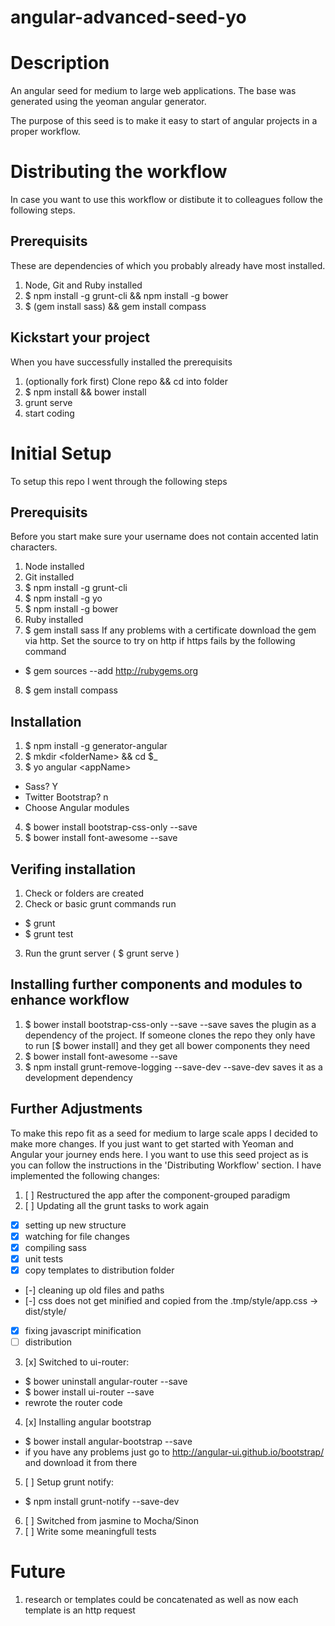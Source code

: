 angular-advanced-seed-yo
========================

# Description
An angular seed for medium to large web applications.
The base was generated using the yeoman angular generator.

The purpose of this seed is to make it easy to start of angular projects in a proper workflow.


# Distributing the workflow
In case you want to use this workflow or distibute it to colleagues follow the following steps.

## Prerequisits
These are dependencies of which you probably already have most installed.

1. Node, Git and Ruby installed
2. $ npm install -g grunt-cli && npm install -g bower
3. $ (gem install sass) && gem install compass

## Kickstart your project
When you have successfully installed the prerequisits
1. (optionally fork first) Clone repo && cd into folder
2. $ npm install && bower install
3. grunt serve
4. start coding


# Initial Setup
To setup this repo I went through the following steps

## Prerequisits
Before you start make sure your username does not contain accented latin characters.

1. Node installed
2. Git installed
3. $ npm install -g grunt-cli
4. $ npm install -g yo
5. $ npm install -g bower
6. Ruby installed
7. $ gem install sass 
  If any problems with a certificate download the gem via http.
  Set the source to try on http if https fails by the following command
  - $ gem sources --add http://rubygems.org 
8. $ gem install compass

## Installation
1. $ npm install -g generator-angular
2. $ mkdir \<folderName\> && cd $_
3. $ yo angular \<appName\>
  - Sass? Y
  - Twitter Bootstrap? n
  - Choose Angular modules
4. $ bower install bootstrap-css-only --save
5. $ bower install font-awesome --save

## Verifing installation
1. Check or folders are created
2. Check or basic grunt commands run
  - $ grunt 
  - $ grunt test
3. Run the grunt server ( $ grunt serve )

## Installing further components and modules to enhance workflow
1. $ bower install bootstrap-css-only --save
  --save saves the plugin as a dependency of the project.
  If someone clones the repo they only have to run [$ bower install]
  and they get all bower components they need
1. $ bower install font-awesome --save 
3. $ npm install grunt-remove-logging --save-dev 
  --save-dev saves it as a development dependency

## Further Adjustments
To make this repo fit as a seed for medium to large scale apps I decided to make more changes. If you just want to get started with Yeoman and Angular your journey ends here. I you want to use this seed project as is you can follow the instructions in the 'Distributing Workflow' section. I have implemented the following changes:
1. [ ] Restructured the app after the component-grouped paradigm
2. [ ] Updating all the grunt tasks to work again
  - [x] setting up new structure
  - [x] watching for file changes 
  - [x] compiling sass
  - [x] unit tests
  - [x] copy templates to distribution folder
  - [-] cleaning up old files and paths
  - [-] css does not get minified and copied from the .tmp/style/app.css -> dist/style/
  - [x] fixing javascript minification
  - [ ] distribution
3. [x] Switched to ui-router:
  - $ bower uninstall angular-router --save
  - $ bower install ui-router --save
  - rewrote the router code
4. [x] Installing angular bootstrap
  - $ bower install angular-bootstrap --save
  - if you have any problems just go to http://angular-ui.github.io/bootstrap/ and download it from there
5. [ ] Setup grunt notify:
  - $ npm install grunt-notify --save-dev
6. [ ] Switched from jasmine to Mocha/Sinon
7. [ ] Write some meaningfull tests


# Future
1. research or templates could be concatenated as well as now each template is an http request
